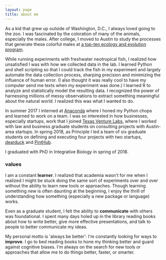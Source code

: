 ```yaml
---
layout: page
title: about me
---
```



As a kid that grew up outside of Washington, D.C., I always loved going to the zoo. I was fascinated by the coloration of many of the animals, especially the males. After college, I moved to Austin to study the processes that generate these colorful males at [a top-ten ecology and evolution program](https://cns.utexas.edu/eeb-graduate-program). 

While running experiments with freshwater neotropical fish, I realized how unsatisfied I was with how we collected data in the lab. I learned Python and shell scripting so that I could track the fish in my experiment and largely automate the data collection process, sharping precision and minimizing the influence of human error. (I also thought it was really cool to have my computer send me texts when my experiment was done.) I learned R to analyze and statistically model the resulting data. I recognized the power of harnessing millions of messy observations to extract something meaningful about the natural world. I realized this was what I wanted to do.

In summer 2017 I interned at [Anaconda](https://www.anaconda.com/) where I honed my Python chops and learned to work on a team. I was so interested in how businesses, especially startups, work that I joined [Texas Venture Labs](https://www.mccombs.utexas.edu/Centers/Texas-Venture-Labs), where I worked with law and business graduate students on consulting projects with Austin-area startups. In spring 2018, as Principle I led a team of six graduate students on defining and executing four projects with two startups, [dearduck](http://www.dearduck.com/) and [PintHub](http://www.pinthub.com/).

I graduated with PhD in Integrative Biology in spring of 2018.

### values

I am a constant __learner__. I realized that academia wasn't for me when I realized I might be stuck doing the same sort of experiments over and over without the ability to learn new tools or approaches. Though learning something new is often daunting at the beginning, I enjoy the thrill of understanding how something (especially a new package or language) works.

Even as a graduate student, I felt the ability to __communicate__ with others was foundational. I spent many days holed up in the library reading books about how to write better, give more effective presentations, and talk to people to better communicate my ideas.

My personal motto is 'always be better': I'm constantly looking for ways to __improve__. I go to bed reading books to hone my thinking better and guard against cognitive biases. I'm always on the search for new tools or approaches that allow me to do things better, faster, or smarter. 
